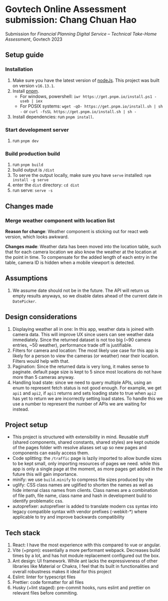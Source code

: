 # Govtech Online Assessment submission: Chang Chuan Hao

Submission for *Financial Planning Digital Service – Technical Take-Home Assessment*, Govtech 2023

## Setup guide

### Installation

1. Make sure you have the latest version of [nodeJs](https://nodejs.org/en/). This project was built on version `v16.13.1`.
2. Install [pnpm](https://pnpm.io/installation).
   - For windows, powershell: `iwr https://get.pnpm.io/install.ps1 -useb | iex`
   - For POSIX systems: `wget -qO- https://get.pnpm.io/install.sh | sh -` or `curl -fsSL https://get.pnpm.io/install.sh | sh -`
3. Install dependencies: run `pnpm install`.

### Start development server

1. run `pnpm dev`

### Build production build

1. run `pnpm build`
2. build output is `/dist`
3. To serve the output locally, make sure you have `serve` installed: `npm install -g serve`
4. enter the `dist` directory: `cd dist`
5. run serve: `serve -s`

## Changes made

### Merge weather component with location list

**Reason for change**: Weather component is sticking out for react web version, which looks awkward.

**Changes made**: Weather data has been moved into the location table, such that for each camera location
we also know the weather at the location at the point in time. To compensate for the added length of each
 entry in the table, camera ID is hidden when a mobile viewport is detected.

## Assumptions

1. We assume date should not be in the future. The API will return us empty results anyways, so we disable dates ahead of the current date in `DatePicker`.

## Design considerations

1. Displaying weather all in one: In this app, weather data is joined with camera data. This will improve UX since users can see weather data immediately. Since the returned dataset is not too big (~90 camera entries, ~50 weather), performance trade off is justifiable.
2. Filters for camera and location: The most likely use case for this app is likely for a person to view the cameras (or weather) near their location. Filters would help with that.
3. Pagination: Since the returned data is very long, it makes sense to paginate. default page size is kept to 5 since most locations do not have more than 5 cameras anyway.
4. Handling load state: since we need to query multiple APIs, using an enum to represent fetch status is not good enough. For example, we get `api1` and `api2`, if `api1` returns and sets loading state to true when `api2` has yet to return we are incorrectly setting load states. To handle this we use a number to represent the number of APIs we are waiting for instead.

## Project setup

- This project is structured with extensibility in mind. Reusable stuff (shared components, shared constants, shared styles) are kept outside of the pages folder with resolve aliases set up so new pages and components can easily access them.
- Code splitting: the `/traffic` page is lazily imported to allow bundle sizes to be kept small, only importing resources of pages we need. while this app is only a single page at the moment, as more pages get added in the future this will gain importance.
- minify: we use `build.minify` to compress file sizes produced by vite
- uglify: CSS class names are uglified to shorten the names as well as hide internal class names from clients. Class names are a combination of file path, file name, class name and hash in development build to identify problematic css.
- autoprefixer: autoprefixer is added to translate modern css syntax into legacy compatible syntax with vendor prefixes (-webkit-*) where applicable to try and improve backwards compatibility

## Tech stack

1. React: I have the most experience with this compared to vue or angular.
2. Vite (+pnpm): essentially a more performant webpack. Decreases build times by a lot, and has hot module replacement configured out the box.
3. Ant design: UI framework. While ant lacks the expressiveness of other libraries like Material or Chakra, I feel that its built in functionalities and overall robustness makes it ideal for this project
4. Eslint: linter for typescript files
5. Prettier: code formatter for all files
6. Husky (+lint staged): pre-commit hooks, runs eslint and prettier on relevant files before commiting.
